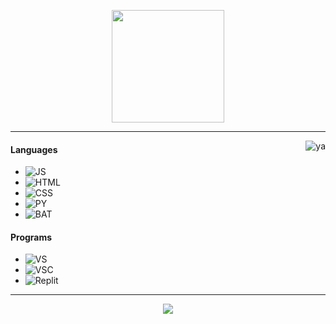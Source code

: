 <p align="center">
    <img height="180em" src="https://github-readme-stats.vercel.app/api?username=neexz&show_icons=true&theme=midnight-purple&include_all_commits=true&count_private=true"/>
</p>

---

<img alt="ya" src="https://cdn.discordapp.com/attachments/855701330147409921/855753950980472853/unknown.png" align="right"/>

#### Languages
- ![JS](https://img.shields.io/badge/-Javascript-8000ff)
- ![HTML](https://img.shields.io/badge/-Html-8000ff)
- ![CSS](https://img.shields.io/badge/-Css-8000ff)
- ![PY](https://img.shields.io/badge/-Python-8000ff)
- ![BAT](https://img.shields.io/badge/-Batchfile-8000ff)

#### Programs
- ![VS](https://img.shields.io/badge/-Visual%20Studio-8000ff)
- ![VSC](https://img.shields.io/badge/-Visual%20Studio%20Code-8000ff)
- ![Replit](https://img.shields.io/badge/-Repl.it-8000ff)

---

<p align="center">
    <a href="https://neexz.repl.co/"><img src="https://img.shields.io/badge/-Website-8000ff?style=flat"/></a>
</p>
